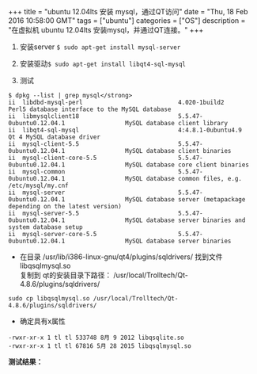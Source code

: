 +++ 
title = "ubuntu 12.04lts 安装 mysql，通过QT访问" 
date = "Thu, 18 Feb 2016 10:58:00 GMT" 
tags = ["ubuntu"] 
categories = ["OS"]
description = "在虚拟机 ubuntu 12.04lts 安装mysql，并通过QT连接。" 
+++ 


1. 安装server
`$ sudo apt-get install mysql-server`
2. 安装驱动`$ sudo apt-get install libqt4-sql-mysql`

3. 测试

```
$ dpkg --list | grep mysql</strong>
ii  libdbd-mysql-perl                           4.020-1build2                           Perl5 database interface to the MySQL database
ii  libmysqlclient18                            5.5.47-0ubuntu0.12.04.1                 MySQL database client library
ii  libqt4-sql-mysql                            4:4.8.1-0ubuntu4.9                      Qt 4 MySQL database driver
ii  mysql-client-5.5                            5.5.47-0ubuntu0.12.04.1                 MySQL database client binaries
ii  mysql-client-core-5.5                       5.5.47-0ubuntu0.12.04.1                 MySQL database core client binaries
ii  mysql-common                                5.5.47-0ubuntu0.12.04.1                 MySQL database common files, e.g. /etc/mysql/my.cnf
ii  mysql-server                                5.5.47-0ubuntu0.12.04.1                 MySQL database server (metapackage depending on the latest version)
ii  mysql-server-5.5                            5.5.47-0ubuntu0.12.04.1                 MySQL database server binaries and system database setup
ii  mysql-server-core-5.5                       5.5.47-0ubuntu0.12.04.1                 MySQL database server binaries
```

- 在目录 /usr/lib/i386-linux-gnu/qt4/plugins/sqldrivers/   找到文件 libqsqlmysql.so  
复制到 qt的安装目录下路径： /usr/local/Trolltech/Qt-4.8.6/plugins/sqldrivers/  


```
sudo cp libqsqlmysql.so /usr/local/Trolltech/Qt-4.8.6/plugins/sqldrivers/

```

- 确定具有x属性

```
-rwxr-xr-x 1 tl tl 533748 8月 9 2012 libqsqlite.so
-rwxr-xr-x 1 tl tl 67816 5月 28 2015 libqsqlmysql.so
```

<p><strong>测试结果：</strong></p>
<p><img src="http://images2015.cnblogs.com/blog/781469/201602/781469-20160218185633503-1658976193.jpg" alt="" />　　</p>
<p>&nbsp;</p>



